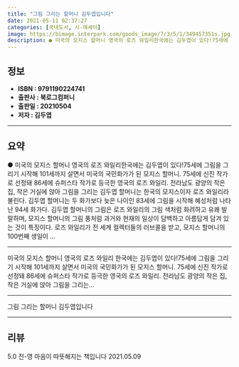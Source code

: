 ```yaml
---
title: "그림 그리는 할머니 김두엽입니다"
date: 2021-05-11 02:37:27
categories: [국내도서, 시-에세이]
image: https://bimage.interpark.com/goods_image/7/3/5/1/349457351s.jpg
description: ● 미국의 모지스 할머니 영국의 로즈 와일리한국에는 김두엽이 있다!75세에 그림을 그리기 시작해 101세까지 살면서 미국의 국민화가가 된 모지스 할머니. 75세에 신진 작가로 선정돼 86세에 슈퍼스타 작가로 등극한 영국의 로즈 와일리. 전라남도 광양의 작은 집, 작은 거실에 앉아 그림
---
```


## **정보**

- **ISBN : 9791190224741**
- **출판사 : 북로그컴퍼니**
- **출판일 : 20210504**
- **저자 : 김두엽**

------



## **요약**

●  미국의 모지스 할머니 영국의 로즈 와일리한국에는 김두엽이 있다!75세에 그림을 그리기 시작해 101세까지 살면서 미국의 국민화가가 된 모지스 할머니. 75세에 신진 작가로 선정돼 86세에 슈퍼스타 작가로 등극한 영국의 로즈 와일리. 전라남도 광양의 작은 집, 작은 거실에 앉아 그림을 그리는 김두엽 할머니는 한국의 모지스이자 로즈 와일리라 불린다. 김두엽 할머니는 두 화가보다 늦은 나이인 83세에 그림을 시작해 혜성처럼 나타난 94세 화가다. 김두엽 할머니의 그림은 로즈 와일리의 그림 색처럼 화려하고 유쾌 발랄하며, 모지스 할머니의 그림 풍처럼 과거와 현재의 일상이 담백하고 아름답게 담겨 있는 것이 특징이다. 로즈 와일리가 전 세계 컬렉터들의 러브콜을 받고, 모지스 할머니의 100번째 생일이 ...

------

미국의 모지스 할머니 영국의 로즈 와일리
한국에는 김두엽이 있다!75세에 그림을 그리기 시작해 101세까지 살면서 미국의 국민화가가 된 모지스 할머니. 75세에 신진 작가로 선정돼 86세에 슈퍼스타 작가로 등극한 영국의 로즈 와일리. 전라남도 광양의 작은 집, 작은 거실에 앉아 그림을 그리는... 

------


그림 그리는 할머니 김두엽입니다 

------


## **리뷰** 

5.0 전-영 마음이 따뜻해지는 책입니다 2021.05.09 <br/>